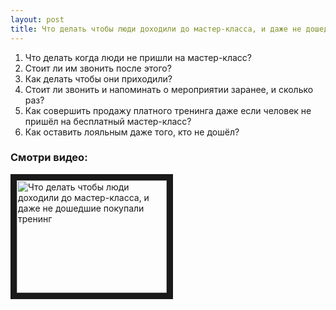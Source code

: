 ```yaml
---
layout: post
title: Что делать чтобы люди доходили до мастер-класса, и даже не дошедшие покупали тренинг
---
```


1. Что делать когда люди не пришли на мастер-класс?
2. Стоит ли им звонить после этого?
3. Как делать чтобы они приходили?
4. Стоит ли звонить и напоминать о мероприятии заранее, и сколько раз?
5. Как совершить продажу платного тренинга даже если человек не пришёл на бесплатный мастер-класс?
6. Как оставить лояльным даже того, кто не дошёл?

### Смотри видео:

<a href="http://www.youtube.com/watch?feature=player_embedded&v=9NDnBzEuJyY
" target="_blank"><img src="http://img.youtube.com/vi/9NDnBzEuJyY/0.jpg" 
alt="Что делать чтобы люди доходили до мастер-класса, и даже не дошедшие покупали тренинг" width="240" height="180" border="10" /></a>
